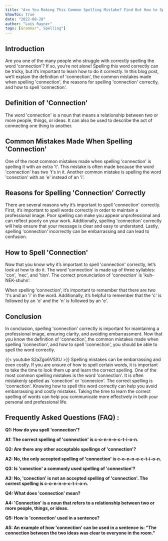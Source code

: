 ```yaml
---
title: "Are You Making This Common Spelling Mistake? Find Out How to Spell 'Connection' Now!"
ShowToc: true 
date: "2022-08-28"
author: "Lois Rayner" 
tags: [Grammar", Spelling"]
---
```

## Introduction

Are you one of the many people who struggle with correctly spelling the word 'connection'? If so, you’re not alone! Spelling this word correctly can be tricky, but it’s important to learn how to do it correctly. In this blog post, we’ll explain the definition of 'connection', the common mistakes made when spelling 'connection', the reasons for spelling 'connection' correctly, and how to spell 'connection'.

## Definition of 'Connection'

The word 'connection' is a noun that means a relationship between two or more people, things, or ideas. It can also be used to describe the act of connecting one thing to another.

## Common Mistakes Made When Spelling 'Connection'

One of the most common mistakes made when spelling 'connection' is spelling it with an extra 't'. This mistake is often made because the word 'connection' has two 't's in it. Another common mistake is spelling the word 'conection' with an 'e' instead of an 'i'.

## Reasons for Spelling 'Connection' Correctly

There are several reasons why it’s important to spell 'connection' correctly. First, it’s important to spell words correctly in order to maintain a professional image. Poor spelling can make you appear unprofessional and can reflect poorly on your work. Additionally, spelling 'connection' correctly will help ensure that your message is clear and easy to understand. Lastly, spelling 'connection' incorrectly can be embarrassing and can lead to confusion.

## How to Spell 'Connection'

Now that you know why it’s important to spell 'connection' correctly, let’s look at how to do it. The word 'connection' is made up of three syllables: 'con', 'nec', and 'tion'. The correct pronunciation of 'connection' is 'kuh-NEK-shuhn'.

When spelling 'connection', it’s important to remember that there are two 't's and an 'i' in the word. Additionally, it’s helpful to remember that the 'c' is followed by an 'o' and the 'n' is followed by an 'e'.

## Conclusion

In conclusion, spelling 'connection' correctly is important for maintaining a professional image, ensuring clarity, and avoiding embarrassment. Now that you know the definition of 'connection', the common mistakes made when spelling 'connection', and how to spell 'connection', you should be able to spell the word correctly.

{{< youtube S2aZgo6VSXU >}} 
Spelling mistakes can be embarrassing and even costly. If you are unsure of how to spell certain words, it is important to take the time to look them up and learn the correct spelling. One of the most common spelling mistakes is the word 'connection'. It is often mistakenly spelled as 'conection' or 'connecion'. The correct spelling is 'connection'. Knowing how to spell this word correctly can help you avoid embarrassing and costly mistakes. Taking the time to learn the correct spelling of words can help you communicate more effectively in both your personal and professional life.

## Frequently Asked Questions (FAQ) :
**Q1: How do you spell 'connection'?**

**A1: The correct spelling of 'connection' is c-o-n-n-e-c-t-i-o-n.**

**Q2: Are there any other acceptable spellings of 'connection'?**

**A2: No, the only accepted spelling of 'connection' is c-o-n-n-e-c-t-i-o-n.**

**Q3: Is 'conection' a commonly used spelling of 'connection'?**

**A3: No, 'conection' is not an accepted spelling of 'connection'. The correct spelling is c-o-n-n-e-c-t-i-o-n.**

**Q4: What does 'connection' mean?**

**A4: 'Connection' is a noun that refers to a relationship between two or more people, things, or ideas.**

**Q5: How is 'connection' used in a sentence?**

**A5: An example of how 'connection' can be used in a sentence is: "The connection between the two ideas was clear to everyone in the room."**





